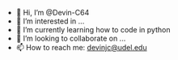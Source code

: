 - 👋 Hi, I’m @Devin-C64
- 👀 I’m interested in ...
- 🌱 I’m currently learning how to code in python
- 💞️ I’m looking to collaborate on ...
- 📫 How to reach me: devinjc@udel.edu

<!---
Devin-C64/Devin-C64 is a ✨ special ✨ repository because its `README.md` (this file) appears on your GitHub profile.
You can click the Preview link to take a look at your changes.
--->
